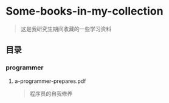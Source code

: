 # Some-books-in-my-collection

> 这是我研究生期间收藏的一些学习资料

## 目录

### programmer

1. a-programmer-prepares.pdf
   > 程序员的自我修养